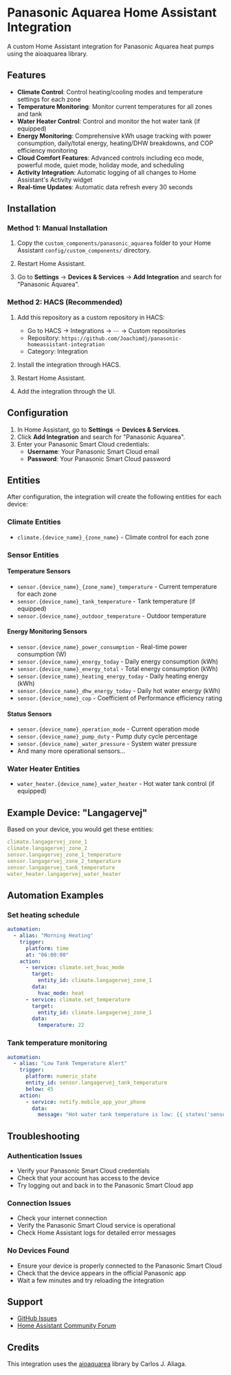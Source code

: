 # Panasonic Aquarea Home Assistant Integration

A custom Home Assistant integration for Panasonic Aquarea heat pumps using the aioaquarea library.

## Features

- **Climate Control**: Control heating/cooling modes and temperature settings for each zone
- **Temperature Monitoring**: Monitor current temperatures for all zones and tank
- **Water Heater Control**: Control and monitor the hot water tank (if equipped)
- **Energy Monitoring**: Comprehensive kWh usage tracking with power consumption, daily/total energy, heating/DHW breakdowns, and COP efficiency monitoring
- **Cloud Comfort Features**: Advanced controls including eco mode, powerful mode, quiet mode, holiday mode, and scheduling
- **Activity Integration**: Automatic logging of all changes to Home Assistant's Activity widget
- **Real-time Updates**: Automatic data refresh every 30 seconds

## Installation

### Method 1: Manual Installation

1. Copy the `custom_components/panasonic_aquarea` folder to your Home Assistant `config/custom_components/` directory.

2. Restart Home Assistant.

3. Go to **Settings** → **Devices & Services** → **Add Integration** and search for "Panasonic Aquarea".

### Method 2: HACS (Recommended)

1. Add this repository as a custom repository in HACS:

   - Go to HACS → Integrations → ⋯ → Custom repositories
   - Repository: `https://github.com/Joachimdj/panasonic-homeassistant-integration`
   - Category: Integration

2. Install the integration through HACS.

3. Restart Home Assistant.

4. Add the integration through the UI.

## Configuration

1. In Home Assistant, go to **Settings** → **Devices & Services**.
2. Click **Add Integration** and search for "Panasonic Aquarea".
3. Enter your Panasonic Smart Cloud credentials:
   - **Username**: Your Panasonic Smart Cloud email
   - **Password**: Your Panasonic Smart Cloud password

## Entities

After configuration, the integration will create the following entities for each device:

### Climate Entities

- `climate.{device_name}_{zone_name}` - Climate control for each zone

### Sensor Entities

#### Temperature Sensors
- `sensor.{device_name}_{zone_name}_temperature` - Current temperature for each zone
- `sensor.{device_name}_tank_temperature` - Tank temperature (if equipped)
- `sensor.{device_name}_outdoor_temperature` - Outdoor temperature

#### Energy Monitoring Sensors
- `sensor.{device_name}_power_consumption` - Real-time power consumption (W)
- `sensor.{device_name}_energy_today` - Daily energy consumption (kWh)
- `sensor.{device_name}_energy_total` - Total energy consumption (kWh)
- `sensor.{device_name}_heating_energy_today` - Daily heating energy (kWh)
- `sensor.{device_name}_dhw_energy_today` - Daily hot water energy (kWh)
- `sensor.{device_name}_cop` - Coefficient of Performance efficiency rating

#### Status Sensors
- `sensor.{device_name}_operation_mode` - Current operation mode
- `sensor.{device_name}_pump_duty` - Pump duty cycle percentage
- `sensor.{device_name}_water_pressure` - System water pressure
- And many more operational sensors...

### Water Heater Entities

- `water_heater.{device_name}_water_heater` - Hot water tank control (if equipped)

## Example Device: "Langagervej"

Based on your device, you would get these entities:

```yaml
climate.langagervej_zone_1
climate.langagervej_zone_2
sensor.langagervej_zone_1_temperature
sensor.langagervej_zone_2_temperature
sensor.langagervej_tank_temperature
water_heater.langagervej_water_heater
```

## Automation Examples

### Set heating schedule

```yaml
automation:
  - alias: "Morning Heating"
    trigger:
      platform: time
      at: "06:00:00"
    action:
      - service: climate.set_hvac_mode
        target:
          entity_id: climate.langagervej_zone_1
        data:
          hvac_mode: heat
      - service: climate.set_temperature
        target:
          entity_id: climate.langagervej_zone_1
        data:
          temperature: 22
```

### Tank temperature monitoring

```yaml
automation:
  - alias: "Low Tank Temperature Alert"
    trigger:
      platform: numeric_state
      entity_id: sensor.langagervej_tank_temperature
      below: 45
    action:
      - service: notify.mobile_app_your_phone
        data:
          message: "Hot water tank temperature is low: {{ states('sensor.langagervej_tank_temperature') }}°C"
```

## Troubleshooting

### Authentication Issues

- Verify your Panasonic Smart Cloud credentials
- Check that your account has access to the device
- Try logging out and back in to the Panasonic Smart Cloud app

### Connection Issues

- Check your internet connection
- Verify the Panasonic Smart Cloud service is operational
- Check Home Assistant logs for detailed error messages

### No Devices Found

- Ensure your device is properly connected to the Panasonic Smart Cloud
- Check that the device appears in the official Panasonic app
- Wait a few minutes and try reloading the integration

## Support

- [GitHub Issues](https://github.com/Joachimdj/panasonic-homeassistant-integration/issues)
- [Home Assistant Community Forum](https://community.home-assistant.io/)

## Credits

This integration uses the [aioaquarea](https://github.com/cjaliaga/aioaquarea) library by Carlos J. Aliaga.
